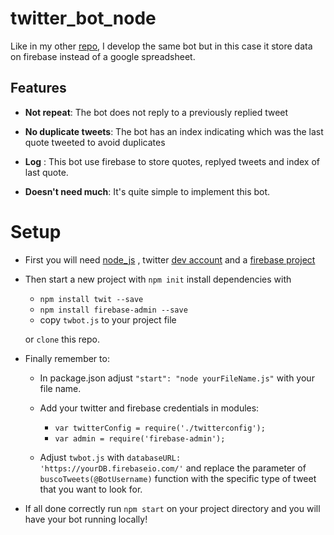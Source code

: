 # twitter_bot_node
Like in my other [repo](https://github.com/juantubello/twitter_bot), I develop the same bot but in this case it store data on firebase
instead of a google spreadsheet.

## Features

- **Not repeat**: The bot does not reply to a previously replied tweet

- **No duplicate tweets**: The bot has an index indicating which was the last quote tweeted to avoid duplicates

- **Log** : This bot use firebase to store quotes, replyed tweets and index of last quote.

- **Doesn't need much**: It's quite simple to implement this bot.

# Setup

- First you will need [node_js](https://nodejs.org/es/) , twitter [dev account](https://developer.twitter.com/en/apply-for-access) and a [firebase project](https://firebase.google.com/?hl=es)
- Then start a new project with ```npm init``` install dependencies with
   - ```npm install twit --save``` 
   - ```npm install firebase-admin --save``` 
   - copy ```twbot.js``` to your project file
   
  or ```clone``` this repo.
  
- Finally remember to:
  - In package.json adjust ```"start": "node yourFileName.js"``` with your file name.
  
  - Add your twitter and firebase credentials in modules:
    - ```var twitterConfig = require('./twitterconfig');``` 
    - ```var admin = require('firebase-admin');```
    
  - Adjust ```twbot.js``` with ```databaseURL: 'https://yourDB.firebaseio.com/'``` and replace the parameter of 
    ```buscoTweets(@BotUsername)``` function with the specific type of tweet that you want to look for.
    
    
- If all done correctly run ```npm start``` on your project directory and you will have your bot running locally! 

    
   
